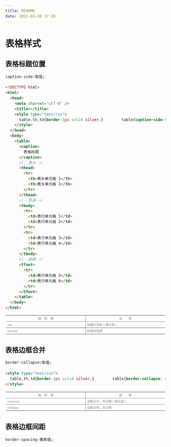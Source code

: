```yaml
---
title: README
date: 2022-03-30 17:28
---
```


# 表格样式

## 表格标题位置

```html
caption-side:取值;

<!DOCTYPE html>
<html>
  <head>
    <meta charset="utf-8" />
    <title></title>
    <style type="text/css">
      table,th,td{border:1px solid silver;}        table{caption-side:bottom;}​​
    </style>
  </head>
  <body>
    <table>
      <caption>
        表格标题
      </caption>
      <!--表头-->
      <thead>
        <tr>
          <th>表头单元格 1</th>
          <th>表头单元格 2</th>
        </tr>
      </thead>
      <!--表身-->
      <tbody>
        <tr>
          <td>表行单元格 1</td>
          <td>表行单元格 2</td>
        </tr>
        <tr>
          <td>表行单元格 3</td>
          <td>表行单元格 4</td>
        </tr>
      </tbody>
      <!--表脚-->
      <tfoot>
        <tr>
          <td>表行单元格 5</td>
          <td>表行单元格 6</td>
        </tr>
      </tfoot>
    </table>
  </body>
</html>
```

![](./_image/2022-03-30/d4bad998d1ae51e59a750f53c406330d.jpg)

## 表格边框合并

```html
border-collapse:取值;

<style type="text/css">
  table,th,td{border:1px solid silver;}        table{border-collapse: collapse;}​​
</style>
```

![](./_image/2022-03-30/56ab161f99b7feeaa71f84425edcf17e.jpg)

## 表格边框间距

```CSS
border-spacing:像素值;
```

